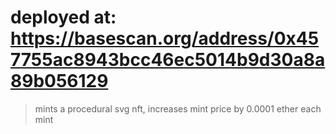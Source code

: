 # deployed at: https://basescan.org/address/0x457755ac8943bcc46ec5014b9d30a8a89b056129

> mints a procedural svg nft, increases mint price by 0.0001 ether each mint
